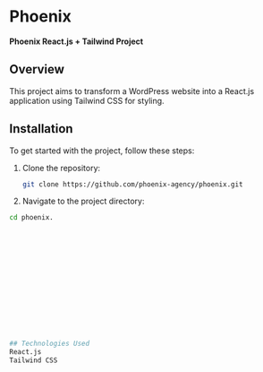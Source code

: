 # Phoenix

**Phoenix React.js + Tailwind Project**

## Overview

This project aims to transform a WordPress website into a React.js application using Tailwind CSS for styling.

## Installation

To get started with the project, follow these steps:

1. Clone the repository:

   ```bash
   git clone https://github.com/phoenix-agency/phoenix.git

2. Navigate to the project directory:

```bash
cd phoenix.















## Technologies Used
React.js
Tailwind CSS



